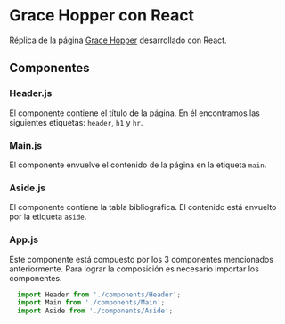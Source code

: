 # Grace Hopper con React
Réplica de la página [Grace Hopper](https://es.wikipedia.org/wiki/Grace_Murray_Hopper) desarrollado con React.

## Componentes

### Header.js
El componente contiene el título de la página. En él encontramos las siguientes etiquetas: `header`, `h1` y `hr`.

### Main.js
El componente envuelve el contenido de la página en la etiqueta `main`.

### Aside.js
El componente contiene la tabla bibliográfica. El contenido está envuelto por la etiqueta `aside`.

### App.js
Este componente está compuesto por los 3 componentes mencionados anteriormente. Para lograr la composición es necesario importar los componentes.
~~~js
  import Header from './components/Header';
  import Main from './components/Main';
  import Aside from './components/Aside';
~~~